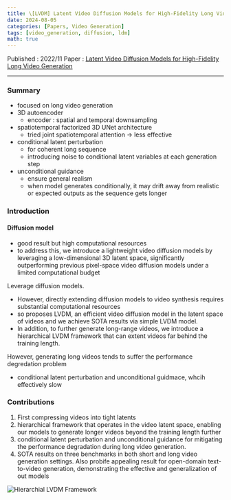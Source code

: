 ```yaml
---
title: \[LVDM] Latent Video Diffusion Models for High-Fidelity Long Video Generation
date: 2024-08-05
categories: [Papers, Video Generation]
tags: [video_generation, diffusion, ldm]
math: true
---
```


Published : 2022/11
Paper : [Latent Video Diffusion Models for High-Fidelity Long Video Generation](https://arxiv.org/abs/2211.13221)

---

### Summary

- focused on long video generation
- 3D autoencoder
    - encoder : spatial and temporal downsampling
- spatiotemporal factorized 3D UNet architecture
    - tried joint spatiotemporal attention → less effective
- conditional latent perturbation
    - for coherent long sequence
    - introducing noise to conditional latent variables at each generation step
- unconditional guidance
    - ensure general realism
    - when model generates conditionally, it may drift away from realistic or expected outputs as the sequence gets longer

### Introduction

#### Diffusion model 

- good result but high computational resources
- to address this, we introduce a lightweight video diffusion models by leveraging a low-dimensional 3D latent space, significantly outperforming previous pixel-space video diffusion models under a limited computational budget

Leverage diffusion models.

- However, directly extending diffusion models to video synthesis requires substantial computational resources
- so proposes LVDM, an efficient video diffusion model in the latent space of videos and we achieve SOTA results via simple LVDM model.
- In addition, to further generate long-range videos, we introduce a hierarchical LVDM framework that can extent videos far behind the training length.

However, generating long videos tends to suffer the performance degredation problem

- conditional latent perturbation and unconditional guidmace, whcih effectively slow

### Contributions

1. First compressing videos into tight latents
2. hierarchical framework that operates in the video latent space, enabling our models to generate longer videos beyond the training length further 
3. conditional latent perturbation and unconditional guidance for mitigating the performance degradation during long video generation. 
4. SOTA results on three benchmarks in both short and long video generation settings. Also probife appealing result for open-domain text-to-video generation, demonstrating the effective and generalization of out models

![Hierarchial LVDM Framework](https://file.notion.so/f/f/cd5446b3-d1e6-4b52-a9c7-209e3f3c6e02/a2ba6c84-7d27-4eeb-901e-8a6a16642fd4/Untitled.png?table=block&id=f0410712-a1cc-4ce6-9211-9c151893be7b&spaceId=cd5446b3-d1e6-4b52-a9c7-209e3f3c6e02&expirationTimestamp=1727481600000&signature=671npJ5dXDNfHa_CM3REIHJK5WhixwCYT2WX08jcItM&downloadName=Untitled.png)